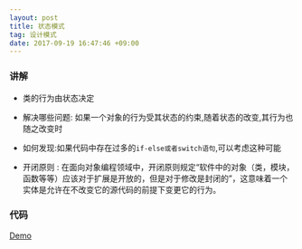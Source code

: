 ```yaml
---
layout: post
title: 状态模式
tag: 设计模式
date: 2017-09-19 16:47:46 +09:00
---
```


### 讲解

* 类的行为由状态决定
* 解决哪些问题: 如果一个对象的行为受其状态的约束,随着状态的改变,其行为也随之改变时
* 如何发现:如果代码中存在过多的`if-else或者switch语句`,可以考虑这种可能

* 开闭原则 : 在面向对象编程领域中，开闭原则规定“软件中的对象（类，模块，函数等等）应该对于扩展是开放的，但是对于修改是封闭的”，这意味着一个实体是允许在不改变它的源代码的前提下变更它的行为。


### 代码
[Demo](https://github.com/manajay/DesignPattern-Java/tree/master/src/main/java/com/java/designpattern/StatePattern)



